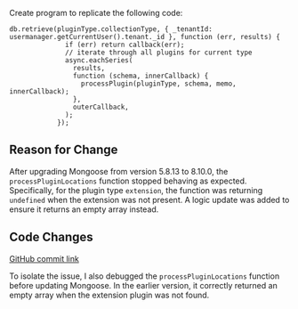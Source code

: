 Create program to replicate the following code:

```
db.retrieve(pluginType.collectionType, { _tenantId: usermanager.getCurrentUser().tenant._id }, function (err, results) {
              if (err) return callback(err);
              // iterate through all plugins for current type
              async.eachSeries(
                results,
                function (schema, innerCallback) {
                  processPlugin(pluginType, schema, memo, innerCallback);
                },
                outerCallback,
              );
            });
```


## Reason for Change

After upgrading Mongoose from version 5.8.13 to 8.10.0, the `processPluginLocations` function stopped behaving as expected. Specifically, for the plugin type `extension`, the function was returning `undefined` when the extension was not present. A logic update was added to ensure it returns an empty array instead.

## Code Changes

[GitHub commit link](https://github.com/SRRInternational/adapt_authoring/commit/c7a080e17e258af3d919126a3c1c88e41d8281d2)

To isolate the issue, I also debugged the `processPluginLocations` function before updating Mongoose. In the earlier version, it correctly returned an empty array when the extension plugin was not found.
